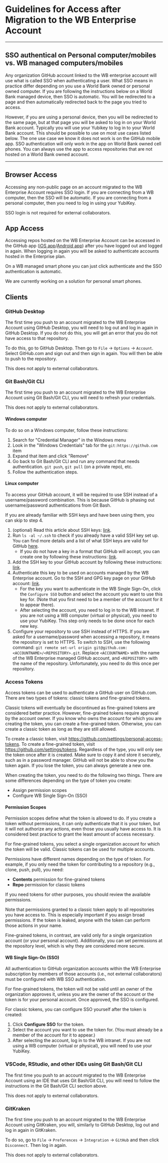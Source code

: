 # Guidelines for Access after Migration to the WB Enterprise Account

--- 

## SSO authentical on Personal computer/mobiles vs. WB managed computers/mobiles

Any organization GitHub account linked to the WB enterprise account will use what is called SSO when authenticating a user.
What SSO means in practice differ depending on you use a World Bank owned or personal owned computer.
If you are following the instructions below on a World Bank managed device, then SSO is automatic. 
You will be redirected to a page and then automatically redirected back to the page you tried to access.

However, if you are using a personal device, then you will be redirected to the same page, but at that page you will be asked to log in on your World Bank account. 
Typically you will use your Yubikey to log in to your World Bank account. This should be possible to use on most use cases listed below. 
The one use case we know it does not work is on the GitHub mobile app. 
SSO authentication will only work in the app on World Bank owned cell phones.
You can always use the app to access repositories that are not hosted on a World Bank owned account.

---

## Browser Access

Accessing any non-public page on an account migrated to the WB Enterprise Account requires SSO login.
If you are connecting from a WB computer, then the SSO will be automatic.
If you are connecting from a personal computer, then you need to log in using your YubiKey.

SSO login is not required for external collaborators.

## App Access

Accessing repos hosted on the WB Enterprise Account can be accessed in the GitHub app
([iOS app](https://apps.apple.com/us/app/github/id1477376905)/[Android app](https://play.google.com/store/apps/details?id=com.github.android))
after you have logged out and logged in again.
When logging in again you will be asked to authenticate accounts hosted in the Enterprise plan.

On a WB managed smart phone you can just click authenticate and the SSO authentication is automatic.

We are currently working on a solution for personal smart phones.

## Clients

### GitHub Desktop

The first time you push to an account migrated to the WB Enterprise Account using GitHub Desktop,
you will need to log out and log in again in GitHub Desktop.
If you do not do this, you will get an error that you do not have access to that repository.

To do this, go to GitHub Desktop. Then go to `File` -> `Options` -> `Account`.
Select GitHub.com and sign out and then sign in again.
You will then be able to push to the repository.

This does not apply to external collaborators.

### Git Bash/Git CLI

The first time you push to an account migrated to the WB Enterprise Account using Git Bash/Git CLI,
you will need to refresh your credentials.

This does not apply to external collaborators.

#### Windows computer

To do so on a Windows computer, follow these instructions:

1. Search for "Credential Manager" in the Windows menu
2. Look in the "Windows Credentials" tab for the `git:https://github.com` item
3. Expand that item and click "Remove"
4. Go back to Git Bash/Git CLI and run any command that needs authentication. `git push`, `git pull` (on a private repo), etc.
5. Follow the authentication steps.

#### Linux computer

To access your GitHub account,
it will be required to use SSH instead of a username/password combination.
This is because GitHub is phasing out username/password
authentications from Git Bash.

If you are already familiar with SSH keys and have been using them, you can skip to step 4.

1. (optional) Read this article about SSH keys:
[link](https://docs.github.com/en/authentication/connecting-to-github-with-ssh/about-ssh).
2. Run `ls -al ~/.ssh` to check if you already have a valid SSH key set up.
You can find more details and a list of what SSH keys are valid for GitHub
[here](https://docs.github.com/en/authentication/connecting-to-github-with-ssh/checking-for-existing-ssh-keys).
   - If you do not have a key in a format that GitHub will accept,
   you can create one by following these instructions:
   [link](https://docs.github.com/en/authentication/connecting-to-github-with-ssh/generating-a-new-ssh-key-and-adding-it-to-the-ssh-agent).
3. Add the SSH key to your GitHub account by following these instructions:
[link](https://docs.github.com/en/authentication/connecting-to-github-with-ssh/adding-a-new-ssh-key-to-your-github-account).
4. Authenticate this key to be used on accounts
managed by the WB Enterprise account.
Go to the SSH and GPG key page on your GitHub account:
[link](https://github.com/settings/keys).
   - For the key you want to authenticate in the WB Single Sign-On,
   click the `Configure SSO` button and
   select the account you want to use this key for.
   (Note that you first need to be a member of the account
   for it to appear there).
   - After selecting the account, you need to log in to the WB intranet.
   If you are not using a WB computer (virtual or physical),
   you need to use your YubiKey.
   This step only needs to be done once for each new key.
5. Configure your repository to use SSH instead of HTTPS.
If you are asked for a username/password when accessing a repository,
it means the repository is set to HTTPS.
To switch to SSH, use the following command:
`git remote set-url origin git@github.com:<ACCOUNTNAME>/<REPOSITORY>.git`.
Replace `<ACCOUNTNAME>` with the name
of the WB Enterprise managed GitHub account,
and `<REPOSITORY>` with the name of the repository.
Unfortunately, you need to do this once per repository.

### Access Tokens

Access tokens can be used to authenticate a GitHub user on GitHub.com. There are two types of tokens: classic tokens and fine-grained tokens. 

Classic tokens will eventually be discontinued as fine-grained tokens are considered better practice. However, fine-grained tokens require approval by the account owner. If you know who owns the account for which you are creating the token, you can create a fine-grained token. Otherwise, you can create a classic token as long as they are still allowed.

To create a classic token, visit https://github.com/settings/personal-access-tokens. To create a fine-grained token, visit https://github.com/settings/tokens. Regardless of the type, you will only see the token once after it is created. Make sure to copy it and store it securely, such as in a password manager. GitHub will not be able to show you the token again. If you lose the token, you can always generate a new one.

When creating the token, you need to do the following two things. There are some differences depending on the type of token you create:
- Assign permission scopes
- Configure WB Single Sign-On (SSO)

#### Permission Scopes

Permission scopes define what the token is allowed to do. If you create a token without permissions, it can only authenticate that it is your token, but it will not authorize any actions, even those you usually have access to. It is considered best practice to grant the least amount of access necessary.

For fine-grained tokens, you select a single organization account for which the token will be valid. Classic tokens can be used for multiple accounts.

Permissions have different names depending on the type of token. For example, if you only need the token for contributing to a repository (e.g., clone, push, pull), you need:
- **Contents** permission for fine-grained tokens
- **Repo** permission for classic tokens

If you need tokens for other purposes, you should review the available permissions.

Note that permissions granted to a classic token apply to all repositories you have access to. This is especially important if you assign broad permissions. If the token is leaked, anyone with the token can perform those actions in your name.

Fine-grained tokens, in contrast, are valid only for a single organization account (or your personal account). Additionally, you can set permissions at the repository level, which is why they are considered more secure.

#### WB Single Sign-On (SSO)

All authentication to GitHub organization accounts within the WB Enterprise subscription by members of those accounts (i.e., not external collaborators) must be configured with WB SSO authentication.

For fine-grained tokens, the token will not be valid until an owner of the organization approves it, unless you are the owner of the account or the token is for your personal account. Once approved, the SSO is configured.

For classic tokens, you can configure SSO yourself after the token is created:
1. Click **Configure SSO** for the token.
2. Select the account you want to use the token for. (You must already be a member of the account for it to appear.)
3. After selecting the account, log in to the WB intranet. If you are not using a WB computer (virtual or physical), you will need to use your YubiKey.


### VSCode, RStudio, and other IDEs using Git Bash/Git CLI

The first time you push to an account migrated to the WB Enterprise Account using an IDE that uses Git Bash/Git CLI,
you will need to follow the instructions in the Git Bash/Git CLI section above.

This does not apply to external collaborators.

### GitKraken

The first time you push to an account migrated to the WB Enterprise Account using GitKraken,
you will, similarly to GitHub Desktop, log out and log in again in GitKraken.

To do so, go to `File` -> `Preferences` -> `Integration` -> `GitHub` and then click `Disconnect`.
Then log in again.

This does not apply to external collaborators.

